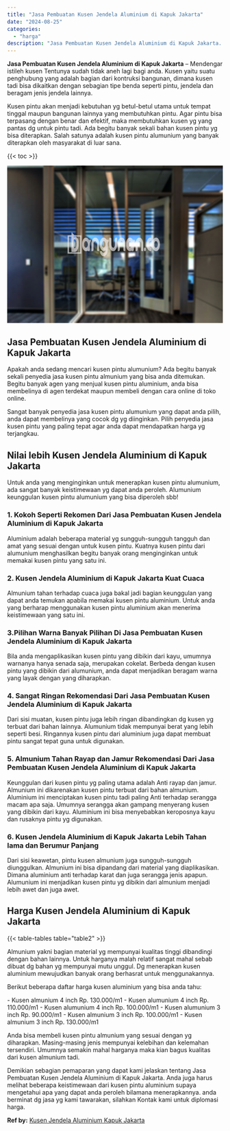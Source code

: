 ```yaml
---
title: "Jasa Pembuatan Kusen Jendela Aluminium di Kapuk Jakarta"
date: "2024-08-25"
categories: 
  - "harga"
description: "Jasa Pembuatan Kusen Jendela Aluminium di Kapuk Jakarta. Demikian sebagian pemaparan yang dapat kami jelaskan tentang Jasa Pembuatan Kusen Jendela Aluminium..."
---
```


**Jasa Pembuatan Kusen Jendela Aluminium di Kapuk Jakarta** – Mendengar istileh kusen Tentunya sudah tidak aneh lagi bagi anda. Kusen yaitu suatu penghubung yang adalah bagian dari kontruksi bangunan, dimana kusen tadi bisa dikaitkan dengan sebagian tipe benda seperti pintu, jendela dan beragam jenis jendela lainnya.

Kusen pintu akan menjadi kebutuhan yg betul-betul utama untuk tempat tinggal maupun bangunan lainnya yang membutuhkan pintu. Agar pintu bisa terpasang dengan benar dan efektif, maka membutuhkan kusen yg yang pantas dg untuk pintu tadi. Ada begitu banyak sekali bahan kusen pintu yg bisa diterapkan. Salah satunya adalah kusen pintu alumunium yang banyak diterapkan oleh masyarakat di luar sana.

{{< toc >}}

![Jasa Pembuatan Kusen Jendela Aluminium di Kapuk Jakarta](/images/harga-kusen-jendela-alumunium-12.png)

## Jasa Pembuatan Kusen Jendela Aluminium di Kapuk Jakarta

Apakah anda sedang mencari kusen pintu alumunium? Ada begitu banyak sekali penyedia jasa kusen pintu almunium yang bisa anda ditemukan. Begitu banyak agen yang menjual kusen pintu aluminium, anda bisa membelinya di agen terdekat maupun membeli dengan cara online di toko online.

Sangat banyak penyedia jasa kusen pintu alumunium yang dapat anda pilih, anda dapat membelinya yang cocok dg yg diinginkan. Pilih penyedia jasa kusen pintu yang paling tepat agar anda dapat mendapatkan harga yg terjangkau.

## Nilai lebih Kusen Jendela Aluminium di Kapuk Jakarta

Untuk anda yang menginginkan untuk menerapkan kusen pintu alumunium, ada sangat banyak keistimewaan yg dapat anda peroleh. Alumunium keunggulan kusen pintu alumunium yang bisa diperoleh sbb!

### 1\. Kokoh Seperti Rekomen Dari Jasa Pembuatan Kusen Jendela Aluminium di Kapuk Jakarta

Aluminium adalah beberapa material yg sungguh-sungguh tangguh dan amat yang sesuai dengan untuk kusen pintu. Kuatnya kusen pintu dari alumunium menghasilkan begitu banyak orang menginginkan untuk memakai kusen pintu yang satu ini.

### 2\. Kusen Jendela Aluminium di Kapuk Jakarta Kuat Cuaca

Almunium tahan terhadap cuaca juga bakal jadi bagian keunggulan yang dapat anda temukan apabila memakai kusen pintu aluminium. Untuk anda yang berharap menggunakan kusen pintu aluminium akan menerima keistimewaan yang satu ini.

### 3.Pilihan Warna Banyak Pilihan Di Jasa Pembuatan Kusen Jendela Aluminium di Kapuk Jakarta

Bila anda mengaplikasikan kusen pintu yang dibikin dari kayu, umumnya warnanya hanya senada saja, merupakan cokelat. Berbeda dengan kusen pintu yang dibikin dari alumunium, anda dapat menjadikan beragam warna yang layak dengan yang diharapkan.

### 4\. Sangat Ringan Rekomendasi Dari Jasa Pembuatan Kusen Jendela Aluminium di Kapuk Jakarta

Dari sisi muatan, kusen pintu juga lebih ringan dibandingkan dg kusen yg terbuat dari bahan lainnya. Alumunium tidak mempunyai berat yang lebih seperti besi. Ringannya kusen pintu dari aluminium juga dapat membuat pintu sangat tepat guna untuk digunakan.

### 5\. Almunium Tahan Rayap dan Jamur Rekomendasi Dari Jasa Pembuatan Kusen Jendela Aluminium di Kapuk Jakarta

Keunggulan dari kusen pintu yg paling utama adalah Anti rayap dan jamur. Almunium ini dikarenakan kusen pintu terbuat dari bahan almunium. Aluminium ini menciptakan kusen pintu tadi paling Anti terhadap serangga macam apa saja. Umumnya serangga akan gampang menyerang kusen yang dibikin dari kayu. Aluminium ini bisa menyebabkan keroposnya kayu dan rusaknya pintu yg digunakan.

### 6\. Kusen Jendela Aluminium di Kapuk Jakarta Lebih Tahan lama dan Berumur Panjang

Dari sisi keawetan, pintu kusen almunium juga sungguh-sungguh diunggulkan. Almunium ini bisa dipandang dari material yang diaplikasikan. Dimana aluminium anti terhadap karat dan juga serangga jenis apapun. Alumunium ini menjadikan kusen pintu yg dibikin dari almunium menjadi lebih awet dan juga awet.

## Harga Kusen Jendela Aluminium di Kapuk Jakarta

{{< table-tables table="table2" >}}

Almunium yakni bagian material yg mempunyai kualitas tinggi dibandingi dengan bahan lainnya. Untuk harganya malah relatif sangat mahal sebab dibuat dg bahan yg mempunyai mutu unggul. Dg menerapkan kusen aluminium mewujudkan banyak orang berhasrat untuk menggunakannya.

Berikut beberapa daftar harga kusen aluminium yang bisa anda tahu:

\- Kusen almunium 4 inch Rp. 130.000/m1 - Kusen alumunium 4 inch Rp. 110.000/m1 - Kusen alumunium 4 inch Rp. 100.000/m1 - Kusen alumunium 3 inch Rp. 90.000/m1 - Kusen almunium 3 inch Rp. 100.000/m1 - Kusen almunium 3 inch Rp. 130.000/m1

Anda bisa membeli kusen pintu almunium yang sesuai dengan yg diharapkan. Masing-masing jenis mempunyai kelebihan dan kelemahan tersendiri. Umumnya semakin mahal harganya maka kian bagus kualitas dari kusen almunium tadi.

Demikian sebagian pemaparan yang dapat kami jelaskan tentang Jasa Pembuatan Kusen Jendela Aluminium di Kapuk Jakarta. Anda juga harus melihat beberapa keistimewaan dari kusen pintu aluminium supaya mengetahui apa yang dapat anda peroleh bilamana menerapkannya. anda berminat dg jasa yg kami tawarakan, silahkan Kontak kami untuk diplomasi harga.

**Ref by:** [Kusen Jendela Aluminium Kapuk Jakarta](https://id.wikipedia.org/wiki/Kusen)
